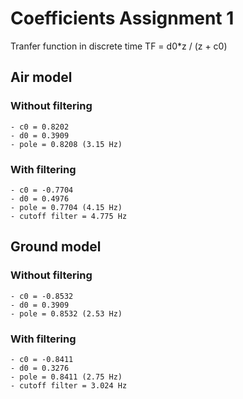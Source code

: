 # Coefficients Assignment 1 

Tranfer function in discrete time
TF = d0*z / (z + c0)

## Air model

### Without filtering
	- c0 = 0.8202
	- d0 = 0.3909
	- pole = 0.8208 (3.15 Hz)

### With filtering
	- c0 = -0.7704
	- d0 = 0.4976
	- pole = 0.7704 (4.15 Hz)
	- cutoff filter = 4.775 Hz 

## Ground model

### Without filtering
	- c0 = -0.8532
	- d0 = 0.3909
	- pole = 0.8532 (2.53 Hz)

### With filtering
	- c0 = -0.8411
	- d0 = 0.3276
	- pole = 0.8411 (2.75 Hz)
	- cutoff filter = 3.024 Hz

